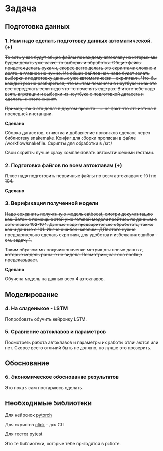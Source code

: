 # Задача

## Подготовка данных

### 1. Нам надо сделать подготовку данных автоматической. (+)

~~То есть у нас будут общие файлы по каждому автоклаву из которых мы будем делать уже какие-то выборки и обработки. Общие файлы придется делать руками, скорее всего делать это скриптами сложно и долго, а главное не нужно.
Из общих файлов нам надо будет делать выборки и подготовку данных уже автоматически - скриптами. Что-бы каждый раз не разбираться, что мы там поменяли в ноутбуке и как это все переделать если надо что-то поменять еще раз. В итоге тебе надо взять агрегации и выборки из ноутбука с подготовкой датасета и сделать из этого скрипт.~~

~~Пример, как я это делал в другом проекте - ... не факт что это истина в последней инстанции.~~

**Сделано**

Сборка датасетов, отчистка и добавление признаков сделано через библиотеку snakemake. Конфиг для сборки прописан в файле /workflow/snakefile. Скрипты для обработки в /src/

Свои скрипты лучше сразу комплектовать автоматичсекими тестами.

### 2. Подготовка файлов по всем автоклавам (+)
~~Плюс надо подготовить первичные файлы по всем автоклавам с 101 по 104.~~

**Сделано**

### 3. Верификация полученной модели
~~Надо сохранить полученную модель catboost, смотри документацию как. Затем с помощью этой уже готовой модели пройтись по данным с автоклавов 102-104. Данные надо предварительно обработать, также как и данные с 101. Иначе ошибок наловим. ДЛя этого нужно предварительно сделать скрптики, для удобства и избежания ошибок - см. задачу 1.~~

~~Таким образом мы получим значение метрик для новых данных, которые модель раньше не видела. Посмотрим, как она вообще предсказывает.~~

**Сделано**

Обучена модель на данных всех 4 автоклавов.

## Моделирование

### 4. На сладенькое - LSTM
Попробовать обучить нейронку LSTM.

### 5. Сравнение автоклавов и параметров
Посмотреть работа автоклавов и параметры их работы отличаются или нет. Скорее всего отличий быть не должно, но лучше это проверить.

## Обоснование

### 6. Экономическое обоснование результатов
Это пока я сам постараюсь сделать.


## Необходимые библиотеки
Для нейронок
[pytorch](https://pytorch.org)

Для скриптов
[click](https://click.palletsprojects.com/en/8.1.x/) - для CLI

Для тестов
[pytest](https://docs.pytest.org/en/7.1.x/)

Это те библиотеки, которые тебе пригодятся в работе.